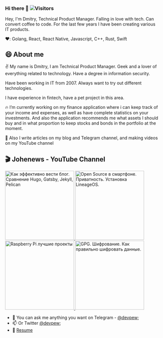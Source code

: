 ### Hi there 👋 ![Visitors](https://visitor-badge.glitch.me/badge?page_id=devpew) 

<!--
**devpew/devpew** is a ✨ _special_ ✨ repository because its `README.md` (this file) appears on your GitHub profile.

Here are some ideas to get you started:

- 🔭 I’m currently working on ...
- 🌱 I’m currently learning ...
- 👯 I’m looking to collaborate on ...
- 🤔 I’m looking for help with ...
- 💬 Ask me about ...
- 📫 How to reach me: ...
- 😄 Pronouns: ...
- ⚡ Fun fact: ...
-->

Hey, I'm Dmitry, Technical Product Manager. Falling in love with tech. Сan convert coffee to code. For the last few years I have been creating various IT products. 

❤️: Golang, React, React Native, Javascript, C++, Rust, Swift

## 😄 About me 

✌️ My name is Dmitry, I am Technical Product Manager. Geek and a lover of everything related to technology. Have a degree in information security.

Have been working in IT from 2007. Always want to try out different technologies.

I have experience in fintech, have a pet project in this area. 

🔥 I’m currently working on my finance application where i can keep track of your income and expenses, as well as have complete statistics on your investments. And also the application recommends me what assets I should buy and in what proportion to keep stocks and bonds in the portfolio at the moment.

🎥 Also I write articles on my blog and Telegram channel, and making videos on my YouTube channel

## 🎬 Johenews - YouTube Channel 
<span>
  <a href="https://youtu.be/mpwxguP_H5E">
    <img src="https://img.youtube.com/vi/mpwxguP_H5E/0.jpg" alt="Как эффективно вести блог. Сравнение Hugo, Gatsby, Jekyll, Pelican" height="225px">
  </a>
</span>
<span>  
  <a href="https://youtu.be/Kk_bn04UQCM">
    <img src="https://img.youtube.com/vi/Kk_bn04UQCM/0.jpg" alt="Open Source в смартфоне. Приватность. Установка LineageOS." height="225px">
  </a>
</span>
<span>  
  <a href="https://youtu.be/o7h1-6U1u1g">
    <img src="https://img.youtube.com/vi/o7h1-6U1u1g/0.jpg" alt="Raspberry Pi лучшие проекты" height="225px">
  </a>
</span>
<span>  
  <a href="https://youtu.be/2CwsoGw2coc">
    <img src="https://img.youtube.com/vi/2CwsoGw2coc/0.jpg" alt="GPG. Шифрование. Как правильно шифровать данные." height="225px">
  </a>
</span>

- 💬 You can ask me anything you want on Telegram - [@devpew](https://t.me/devpew);
- 📫 Or Twitter [@devpew](https://twitter.com/devpew);
- 📝 [Resume](https://devpew.com/cv)

